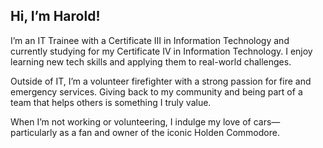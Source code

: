 ## Hi, I’m Harold!

I’m an IT Trainee with a Certificate III in Information Technology and currently studying for my Certificate IV in Information Technology. I enjoy learning new tech skills and applying them to real-world challenges.

Outside of IT, I’m a volunteer firefighter with a strong passion for fire and emergency services. Giving back to my community and being part of a team that helps others is something I truly value.

When I’m not working or volunteering, I indulge my love of cars—particularly as a fan and owner of the iconic Holden Commodore.
